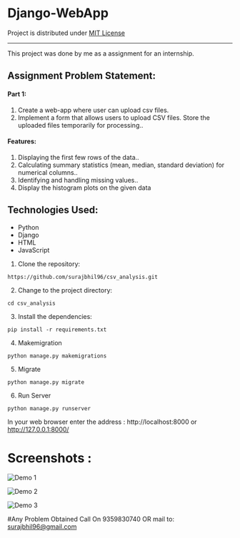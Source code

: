 # Django-WebApp  
Project is distributed under [MIT License](https://github.com/surajbhil96/csv_analysis/blob/main/LICENSE)

---   

This project was done by me as a assignment for an internship.

<h2>Assignment Problem Statement:</h2>

<h4>Part 1:</h4>
<ol>
    <li>Create a web-app where user can upload csv files.</li>
    <li>Implement a form that allows users to upload CSV files. Store the uploaded files temporarily for processing..</li>
</ol>

<h4>Features:</h4>
<ol>
     <li>Displaying the first few rows of the data..</li>
     <li>Calculating summary statistics (mean, median, standard deviation) for numerical columns..</li>
     <li>Identifying and handling missing values..</li>
     <li>Display the histogram plots on the given data</li>
</ol>
    
<h2>Technologies Used:</h2>
<ul>
    <li>Python</li>
    <li>Django</li>
    <li>HTML</li>
    <li>JavaScript</li>
</ul>

 1. Clone the repository:
 ```shell[
 https://github.com/surajbhil96/csv_analysis.git
 ```
 2. Change to the project directory:
 ```shell
 cd csv_analysis
 ```
 3. Install the dependencies:
 ```shell
 pip install -r requirements.txt
 ```
 4. Makemigration 
 ```shell
 python manage.py makemigrations
 ```
 5. Migrate 
 ```shell
 python manage.py migrate
 ```
6. Run Server
```shell
python manage.py runserver
```

   In your web browser enter the address : http://localhost:8000 or http://127.0.0.1:8000/


# Screenshots : 
![Demo 1](https://github.com/surajbhil96/csv_analysis/assets/149694041/c2374e2c-34e3-4849-bea7-99a3ade34e5a)

![Demo 2](https://github.com/surajbhil96/csv_analysis/assets/149694041/ab1fa744-605a-41c4-86b2-6a578ee6bd8d)


![Demo 3](https://github.com/surajbhil96/csv_analysis/assets/149694041/1fd4cc38-5c9a-42fd-8814-70e57419cc1b)



#Any Problem Obtained Call On 9359830740 OR  mail to:    surajbhil96@gmail.com
